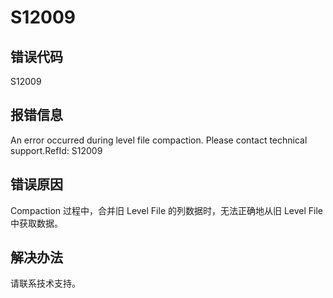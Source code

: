 # S12009

## 错误代码

S12009

## 报错信息

An error occurred during level file compaction. Please contact technical
support.RefId: S12009

## 错误原因

Compaction 过程中，合并旧 Level File 的列数据时，无法正确地从旧 Level File 中获取数据。

## 解决办法

请联系技术支持。

